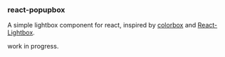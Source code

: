 ### react-popupbox

A simple lightbox component for react, inspired by [colorbox](https://github.com/jackmoore/colorbox) and [React-Lightbox](https://github.com/howtomakeaturn/React-Lightbox).

work in progress.